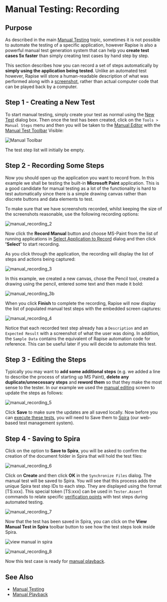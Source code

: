 # Manual Testing: Recording

## Purpose

As described in the main [Manual Testing](manual_testing.md) topic, sometimes it is not possible to automate the testing of a specific application, however Rapise is also a powerful manual test generation system that can help you **create test cases 5x faster** than simply creating test cases by hand step by step.

This section describes how you can record a set of steps automatically by **simply using the application being tested**. Unlike an automated test however, Rapise will store a human-readable description of what was performed along with a [screenshot](image_capture.md), rather than actual computer code that can be played back by a computer.

## Step 1 - Creating a New Test

To start manual testing, simply create your test as normal using the [New Test](create_a_new_test.md) dialog box. Then once the test has been created, click on the `Tools > Manual Steps` menu and then you will be taken to the [Manual Editor](manual_test_editor.md) with the [Manual Test Toolbar](menu_and_toolbars.md#manual-toolbar) Visible:

![Manual Toolbar](./img/manual_testing_recording1.png)

The test step list will initially be empty.

## Step 2 - Recording Some Steps

Now you should open up the application you want to record from. In this example we shall be testing the built-in **Microsoft Paint** application. This is a good candidate for manual testing as a lot of the functionality is hard to test automatically since there is a simple drawing canvas rather than discrete buttons and data elements to test.

To make sure that we have screenshots recorded, whilst keeping the size of the screenshots reasonable, use the following recording options:

![manual_recording_2](./img/manual_testing_recording3.png)

Now click the **Record Manual** button and choose MS-Paint from the list of running applications in [Select Application to Record](select_an_application_to_record_dialog.md) dialog and then click **'Select'** to start recording.

As you click through the application, the recording will display the list of steps and actions being captured:

![manual_recording_3](./img/manual_testing_recording4.png)

In this example, we created a new canvas, chose the Pencil tool, created a drawing using the pencil, entered some text and then made it bold:

![manual_recording_3b](./img/manual_testing_recording5.png)

When you click **Finish** to complete the recording, Rapise will now display the list of populated manual test steps with the embedded screen captures:

![manual_recording_4](./img/manual_testing_recording6.png)

Notice that each recorded test step already has a `Description` and an `Expected Result` with a screenshot of what the user was doing. In addition, the `Sample Data` contains the equivalent of Rapise automation code for reference. This can be useful later if you will decide to automate this test.

## Step 3 - Editing the Steps

Typically you may want to **add some additional steps** (e.g. we added a line to describe the process of starting up MS Paint), **delete any duplicate/unnecessary steps** and **reword them** so that they make the most sense to the tester. In our example we used the [manual editing](manual_test_editor.md) screen to update the steps as follows:

![manual_recording_5](./img/manual_testing_recording7.png)

Click **Save** to make sure the updates are all saved locally. Now before you can [execute these tests](manual_testing_playback.md), you will need to Save them to [Spira](spiratest_integration.md) (our web-based test management system).

## Step 4 - Saving to Spira

Click on the option to **Save to Spira**, you will be asked to confirm the creation of the document folder in Spira that will hold the test files:

![manual_recording_6](./img/manual_testing_recording8.png)

Click on **Create** and then click **OK** in the `Synchronize Files` dialog. The manual test will be saved to Spira. You will see that this process adds the unique Spira test step IDs to each step. They are displayed using the format [TS:xxx]. This special token [TS:xxx] can be used in `Tester.Assert` commands to relate specific [verification points](checkpoints.md) with test steps during automated testing.

![manual_recording_7](./img/manual_testing_recording9.png)

Now that the test has been saved in Spira, you can click on the **View Manual Test in Spira** toolbar button to see how the test steps look inside Spira.

![view manual in spira](img/manual_testing_recording_view_manual_in_spira.png)

![manual_recording_8](./img/manual_testing_recording10.png)

Now this test case is ready for [manual playback](manual_playback.md).

## See Also
* [Manual Testing](manual_testing.md)
* [Manual Playback](manual_testing_playback.md)
